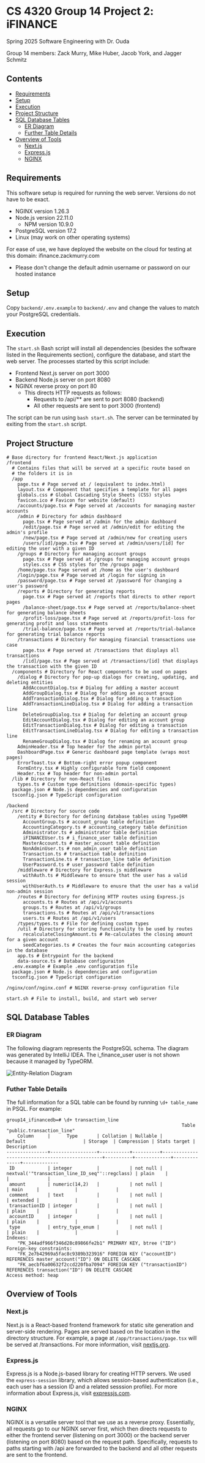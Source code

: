 # CS 4320 Group 14 Project 2: iFINANCE

Spring 2025 Software Engineering with Dr. Ouda

Group 14 members: Zack Murry, Mike Huber, Jacob York, and Jagger Schmitz

## Contents

- [Requirements](#requirements)
- [Setup](#setup)
- [Execution](#execution)
- [Project Structure](#project-structure)
- [SQL Database Tables](#sql-database-tables)
  - [ER Diagram](#er-diagram)
  - [Further Table Details](#further-table-details)
- [Overview of Tools](#overview-of-tools)
  - [Next.js](#nextjs)
  - [Express.js](#expressjs)
  - [NGINX](#nginx)

## Requirements

This software setup is required for running the web server. Versions do not have to be exact.

- NGINX version 1.26.3
- Node.js version 22.11.0
  - NPM version 10.9.0
- PostgreSQL version 17.2
- Linux (may work on other operating systems)

For ease of use, we have deployed the website on the cloud for testing at this domain: ifinance.zackmurry.com

- Please don't change the default admin username or password on our hosted instance

## Setup

Copy `backend/.env.example` to `backend/.env` and change the values to match your PostgreSQL credentials.

## Execution

The `start.sh` Bash script will install all dependencies (besides the software listed in the Requirements section), configure the database, and start the web server.
The processes started by this script include:

- Frontend Next.js server on port 3000
- Backend Node.js server on port 8080
- NGINX reverse proxy on port 80
  - This directs HTTP requests as follows:
    - Requests to /api/\*\* are sent to port 8080 (backend)
    - All other requests are sent to port 3000 (frontend)

The script can be run using `bash start.sh`.
The server can be terminated by exiting from the `start.sh` script.

## Project Structure

```
# Base directory for frontend React/Next.js application
/frontend
  # Contains files that will be served at a specific route based on
  # the folders it is in
  /app
    page.tsx # Page served at / (equivalent to index.html)
    layout.tsx # Component that specifies a template for all pages
    globals.css # Global Cascading Style Sheets (CSS) styles
    favicon.ico # Favicon for website (default)
    /accounts/page.tsx # Page served at /accounts for managing master accounts
    /admin # Directory for admin dashboard
      page.tsx # Page served at /admin for the admin dashboard
      /edit/page.tsx # Page served at /admin/edit for editing the admin's profile
      /new/page.tsx # Page served at /admin/new for creating users
      /users/[id]/page.tsx # Page served at /admin/users/[id] for editing the user with a given ID
    /groups # Directory for managing account groups
      page.tsx # Page served at /groups for managing account groups
      styles.css # CSS styles for the /groups page
    /home/page.tsx Page served at /home as the user's dashboard
    /login/page.tsx # Page served at /login for signing in
    /password/page.tsx # Page served at /password for changing a user's password
    /reports # Directory for generating reports
      page.tsx # Page served at /reports that directs to other report pages
      /balance-sheet/page.tsx # Page served at /reports/balance-sheet for generating balance sheets
      /profit-loss/page.tsx # Page served at /reports/profit-loss for generating profit and loss statements
      /trial-balance/page.tsx # Page served at /reports/trial-balance for generating trial balance reports
    /transactions # Directory for managing financial transactions use case
      page.tsx # Page served at /transactions that displays all transactions
      /[id]/page.tsx # Page served at /transactions/[id] that displays the transaction with the given ID
  /components # Directory for React components to be used on pages
    /dialog # Directory for pop-up dialogs for creating, updating, and deleting entities
      AddAccountDialog.tsx # Dialog for adding a master account
      AddGroupDialog.tsx # Dialog for adding an account group
      AddTransactionDialog.tsx # Dialog for adding a transaction
      AddTransactionLineDialog.tsx # Dialog for adding a transaction line
      DeleteGroupDialog.tsx # Dialog for deleting an account group
      EditAccountDialog.tsx # Dialog for editing an account group
      EditTransactionDialog.tsx # Dialog for editing a transaction
      EditTransactionLineDialog.tsx # Dialog for editing a transaction line
      RenameGroupDialog.tsx # Dialog for renaming an account group
    AdminHeader.tsx # Top header for the admin portal
    DashboardPage.tsx # Generic dashboard page template (wraps most pages)
    ErrorToast.tsx # Bottom-right error popup component
    FormEntry.tsx # Highly configurable form field component
    Header.tsx # Top header for non-admin portal
  /lib # Directory for non-React files
    types.ts # Custom type definitions (domain-specific types)
  package.json # Node.js dependencies and configuration
  tsconfig.json # TypeScript configuration

/backend
  /src # Directory for source code
    /entity # Directory for defining database tables using TypeORM
      AccountGroup.ts # account_group table definition
      AccountingCategory.ts # accounting_category table definition
      Administrator.ts # administrator table definition
      iFINANCEUser.ts # i_finance_user table definition
      MasterAccount.ts # master_account table definition
      NonAdminUser.ts # non_admin_user table definition
      Transaction.ts # transaction table definition
      TransactionLine.ts # transaction_line table definition
      UserPassword.ts # user_password table definition
    /middleware # Directory for Express.js middleware
      withAuth.ts # Middleware to ensure that the user has a valid session
      withUserAuth.ts # Middleware to enusre that the user has a valid non-admin session
    /routes # Directory for defining HTTP routes using Express.js
      accounts.ts # Routes at /api/v1/accounts
      groups.ts # Routes at /api/v1/groups
      transactions.ts # Routes at /api/v1/transactions
      users.ts # Routes at /api/v1/users
    /types/types.ts # File for defining custom types
    /util # Directory for storing functionality to be used by routes
      recalculateClosingAmount.ts # Re-calculates the closing amount for a given account
      seedCategories.ts # Creates the four main accounting categories in the database
    app.ts # Entrypoint for the backend
    data-source.ts # Database configuraiton
  .env.example # Example .env configuration file
  package.json # Node.js dependencies and configuration
  tsconfig.json # TypeScript configuration

/nginx/conf/nginx.conf # NGINX reverse-proxy configuration file

start.sh # File to install, build, and start web server
```

## SQL Database Tables

### ER Diagram

The following diagram represents the PostgreSQL schema. The diagram was generated by IntelliJ IDEA. The i_finance_user user is not shown because it managed by TypeORM.

![Entity-Relation Diagram](er-diagram.png)

### Futher Table Details

The full information for a SQL table can be found by running `\d+ table_name` in PSQL.
For example:

```
group14_ifinancedb=# \d+ transaction_line
                                                                Table "public.transaction_line"
    Column     |      Type       | Collation | Nullable |                    Default                     | Storage  | Compression | Stats target | Description
---------------+-----------------+-----------+----------+------------------------------------------------+----------+-------------+--------------+-------------
 ID            | integer         |           | not null | nextval('"transaction_line_ID_seq"'::regclass) | plain    |             |              |
 amount        | numeric(14,2)   |           | not null |                                                | main     |             |              |
 comment       | text            |           | not null |                                                | extended |             |              |
 transactionID | integer         |           | not null |                                                | plain    |             |              |
 accountID     | integer         |           | not null |                                                | plain    |             |              |
 type          | entry_type_enum |           | not null |                                                | plain    |             |              |
Indexes:
    "PK_344adf966f346d28c89866fe2b1" PRIMARY KEY, btree ("ID")
Foreign-key constraints:
    "FK_2e7b42969a5fac8c9389b323916" FOREIGN KEY ("accountID") REFERENCES master_account("ID") ON DELETE CASCADE
    "FK_aecbf6a00632f2ccd220fba7094" FOREIGN KEY ("transactionID") REFERENCES transaction("ID") ON DELETE CASCADE
Access method: heap

```

## Overview of Tools

### Next.js

Next.js is a React-based frontend framework for static site generation and server-side rendering. Pages are served based on the location in the directory structure. For example, a page at `/app/transactions/page.tsx` will be served at /transactions. For more information, visit [nextjs.org](nextjs.org).

### Express.js

Express.js is a Node.js-based library for creating HTTP servers. We used the `express-session` library, which allows session-based authentication (i.e., each user has a session ID and a related sesssion profile). For more information about Express.js, visit [expressjs.com](expressjs.com).

### NGINX

NGINX is a versatile server tool that we use as a reverse proxy. Essentially, all requests go to our NGINX server first, which then directs requests to either the frontend server (listening on port 3000) or the backend server (listening on port 8080) based on the request path. Specifically, requests to paths starting with /api are forwarded to the backend and all other requests are sent to the frontend.
